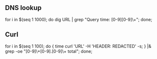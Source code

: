 DNS lookup
---
for i in $(seq 1 1000); do dig URL | grep "Query time: [0-9][0-9]\\+"; done;

Curl
---
for i in $(seq 1 100); do { time curl 'URL' -H 'HEADER: REDACTED' -s; } |& grep -oe "[0-9]\\+[0-9].[0-9]\\+ total"; done;

